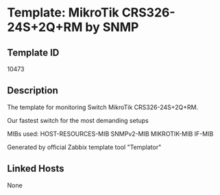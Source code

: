 # Template: MikroTik CRS326-24S+2Q+RM by SNMP

## Template ID
10473

## Description
The template for monitoring Switch MikroTik CRS326-24S+2Q+RM.

Our fastest switch for the most demanding setups

MIBs used:
HOST-RESOURCES-MIB
SNMPv2-MIB
MIKROTIK-MIB
IF-MIB

Generated by official Zabbix template tool "Templator"

## Linked Hosts
None

